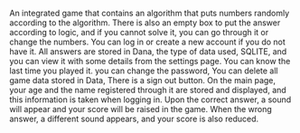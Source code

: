 An integrated game that contains an algorithm that puts numbers randomly according to the algorithm. There is also an empty box to put the answer according to logic, and if you cannot solve it, you can go through it or change the numbers.
You can log in or create a new account if you do not have it.
All answers are stored in Dana, the type of data used, SQLITE, and you can view it with some details from the settings page. You can know the last time you played it.
you can change the password,
You can delete all game data stored in Data,
There is a sign out button.
On the main page, your age and the name registered through it are stored and displayed, and this information is taken when logging in.
Upon the correct answer, a sound will appear and your score will be raised in the game.
When the wrong answer, a different sound appears, and your score is also reduced.
